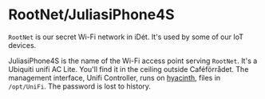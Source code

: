 # RootNet/JuliasiPhone4S

`RootNet` is our secret Wi-Fi network in iDét. It's used by some of our IoT devices.

JuliasiPhone4S is the name of the Wi-Fi access point serving `RootNet`. It's a Ubiquiti unifi AC Lite. You'll find it in the ceiling outside Caféförrådet. The management interface, Unifi Controller, runs on [hyacinth](https://cpu.dsek.se./../Blossom/Hyacinth.md), files in `/opt/UniFi`. The password is lost to history.